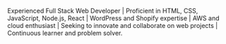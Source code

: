 Experienced Full Stack Web Developer | Proficient in HTML, CSS, JavaScript, Node.js, React | WordPress and Shopify expertise | AWS and cloud enthusiast | Seeking to innovate and collaborate on web projects | Continuous learner and problem solver.
